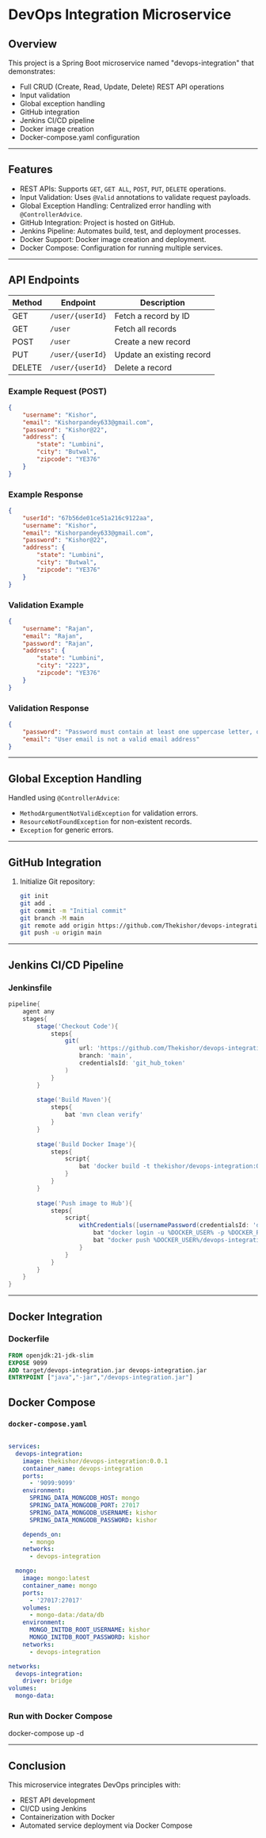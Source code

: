 # DevOps Integration Microservice

## Overview
This project is a Spring Boot microservice named "devops-integration" that demonstrates:
- Full CRUD (Create, Read, Update, Delete) REST API operations
- Input validation
- Global exception handling
- GitHub integration
- Jenkins CI/CD pipeline
- Docker image creation
- Docker-compose.yaml configuration

---

## Features
- REST APIs: Supports `GET`, `GET ALL`, `POST`, `PUT`, `DELETE` operations.
- Input Validation: Uses `@Valid` annotations to validate request payloads.
- Global Exception Handling: Centralized error handling with `@ControllerAdvice`.
- GitHub Integration: Project is hosted on GitHub.
- Jenkins Pipeline: Automates build, test, and deployment processes.
- Docker Support: Docker image creation and deployment.
- Docker Compose: Configuration for running multiple services.

---

## API Endpoints
| Method | Endpoint | Description |
|--------|---------|-------------|
| GET | `/user/{userId}` | Fetch a record by ID | http://localhost:9099/user/67b56de01ce51a216c9122aa |
| GET | `/user` | Fetch all records | http://localhost:9099/user |
| POST | `/user` | Create a new record | http://localhost:9099/user |
| PUT | `/user/{userId}` | Update an existing record | http://localhost:9099/user/67b56de01ce51a216c9122aa |
| DELETE | `/user/{userId}` | Delete a record | http://localhost:9099/user/67b56de01ce51a216c9122aa |

### Example Request (POST)
```json
{
    "username": "Kishor",
    "email": "Kishorpandey633@gmail.com",
    "password": "Kishor@22",
    "address": {
        "state": "Lumbini",
        "city": "Butwal",
        "zipcode": "YE376"
    }
}
```

### Example Response
```json
{
    "userId": "67b56de01ce51a216c9122aa",
    "username": "Kishor",
    "email": "Kishorpandey633@gmail.com",
    "password": "Kishor@22",
    "address": {
        "state": "Lumbini",
        "city": "Butwal",
        "zipcode": "YE376"
    }
}
```
### Validation Example 
```json
{
    "username": "Rajan",
    "email": "Rajan",
    "password": "Rajan",
    "address": {
        "state": "Lumbini",
        "city": "2223",
        "zipcode": "YE376"
    }
}
```
### Validation Response
```json
{
    "password": "Password must contain at least one uppercase letter, one lowercase letter, one number, and one special character",
    "email": "User email is not a valid email address"
}
```
---

## Global Exception Handling
Handled using `@ControllerAdvice`:
- `MethodArgumentNotValidException` for validation errors.
- `ResourceNotFoundException` for non-existent records.
- `Exception` for generic errors.

---

## GitHub Integration
1. Initialize Git repository:
   ```sh
   git init
   git add .
   git commit -m "Initial commit"
   git branch -M main
   git remote add origin https://github.com/Thekishor/devops-integration.git
   git push -u origin main
   ```

---

## Jenkins CI/CD Pipeline
### Jenkinsfile
```groovy
pipeline{
    agent any
    stages{
        stage('Checkout Code'){
            steps{
                git(
                    url: 'https://github.com/Thekishor/devops-integration.git',
                    branch: 'main',
                    credentialsId: 'git_hub_token'
                )
            }
        }
        
        stage('Build Maven'){
            steps{
                bat 'mvn clean verify'
            }
        }
        
        stage('Build Docker Image'){
            steps{
                script{
                    bat 'docker build -t thekishor/devops-integration:0.0.1 .'
                }
            }
        }
        
        stage('Push image to Hub'){
            steps{
                script{
                    withCredentials([usernamePassword(credentialsId: 'docker_hub_token', usernameVariable: 'DOCKER_USER', passwordVariable: 'DOCKER_PASSWORD')]){
                        bat "docker login -u %DOCKER_USER% -p %DOCKER_PASSWORD%"
                        bat "docker push %DOCKER_USER%/devops-integration:0.0.1"
                    }
                }
            }
        }
    }
}
```

---

## Docker Integration
### Dockerfile
```dockerfile
FROM openjdk:21-jdk-slim
EXPOSE 9099
ADD target/devops-integration.jar devops-integration.jar
ENTRYPOINT ["java","-jar","/devops-integration.jar"]
```

## Docker Compose
### `docker-compose.yaml`
```yaml

services:
  devops-integration:
    image: thekishor/devops-integration:0.0.1
    container_name: devops-integration
    ports:
      - '9099:9099'
    environment:
      SPRING_DATA_MONGODB_HOST: mongo
      SPRING_DATA_MONGODB_PORT: 27017
      SPRING_DATA_MONGODB_USERNAME: kishor
      SPRING_DATA_MONGODB_PASSWORD: kishor

    depends_on:
      - mongo
    networks:
      - devops-integration

  mongo:
    image: mongo:latest
    container_name: mongo
    ports:
      - '27017:27017'
    volumes:
      - mongo-data:/data/db
    environment:
      MONGO_INITDB_ROOT_USERNAME: kishor
      MONGO_INITDB_ROOT_PASSWORD: kishor
    networks:
      - devops-integration

networks:
  devops-integration:
    driver: bridge
volumes:
  mongo-data:
```

### Run with Docker Compose
docker-compose up -d

---

## Conclusion
This microservice integrates DevOps principles with:
- REST API development
- CI/CD using Jenkins
- Containerization with Docker
- Automated service deployment via Docker Compose
